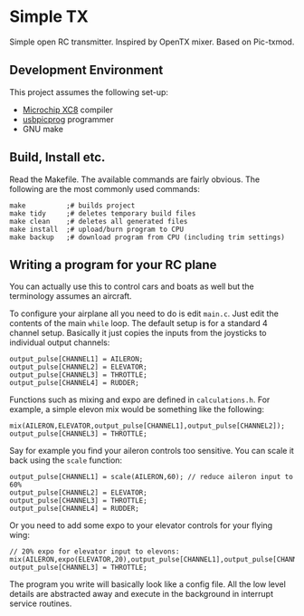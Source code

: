 # Simple TX

Simple open RC transmitter. Inspired by OpenTX mixer. Based on Pic-txmod.

## Development Environment

This project assumes the following set-up:

- [Microchip XC8](http://www.microchip.com/mplab/compilers) compiler
- [usbpicprog](http://usbpicprog.org/) programmer
- GNU make

## Build, Install etc.

Read the Makefile. The available commands are fairly obvious. The following are the most commonly used commands:

    make          ;# builds project 
    make tidy     ;# deletes temporary build files
    make clean    ;# deletes all generated files
    make install  ;# upload/burn program to CPU
    make backup   ;# download program from CPU (including trim settings)

## Writing a program for your RC plane

You can actually use this to control cars and boats as well but the terminology assumes an aircraft.

To configure your airplane all you need to do is edit `main.c`. Just edit the contents of the main `while` loop.
The default setup is for a standard 4 channel setup. Basically it just copies the inputs from the joysticks to
individual output channels:

    output_pulse[CHANNEL1] = AILERON;
    output_pulse[CHANNEL2] = ELEVATOR;
    output_pulse[CHANNEL3] = THROTTLE;
    output_pulse[CHANNEL4] = RUDDER;
    
Functions such as mixing and expo are defined in `calculations.h`. For example, a simple elevon mix would be
something like the following:

    mix(AILERON,ELEVATOR,output_pulse[CHANNEL1],output_pulse[CHANNEL2]);
    output_pulse[CHANNEL3] = THROTTLE;

Say for example you find your aileron controls too sensitive. You can scale it back using the `scale` function:

    output_pulse[CHANNEL1] = scale(AILERON,60); // reduce aileron input to 60%
    output_pulse[CHANNEL2] = ELEVATOR;
    output_pulse[CHANNEL3] = THROTTLE;
    output_pulse[CHANNEL4] = RUDDER;

Or you need to add some expo to your elevator controls for your flying wing:

    // 20% expo for elevator input to elevons:
    mix(AILERON,expo(ELEVATOR,20),output_pulse[CHANNEL1],output_pulse[CHANNEL2]);
    output_pulse[CHANNEL3] = THROTTLE;

The program you write will basically look like a config file. All the low level details are abstracted away
and execute in the background in interrupt service routines.
